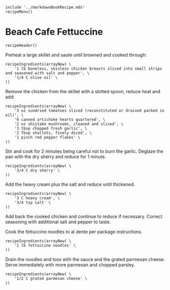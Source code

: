 ~~~ markdown-script
include '../markdownBookRecipe.mds'
recipeMenu()
~~~

# Beach Cafe Fettuccine

~~~ markdown-script
recipeHeader()
~~~

Preheat a large skillet and saute until browned and cooked through:

~~~ markdown-script
recipeIngredients(arrayNew( \
    '1 lb boneless, skinless chicken breasts sliced into small strips and seasoned with salt and pepper', \
    '1/4 C olive oil' \
))
~~~

Remove the chicken from the skillet with a slotted spoon, reduce heat and add:

~~~ markdown-script
recipeIngredients(arrayNew( \
    '3 oz sundried tomatoes sliced (reconstituted or drained packed in oil)', \
    '6 canned artichoke hearts quartered', \
    '2 oz shiitake mushrooms, cleaned and sliced', \
    '3 tbsp chopped fresh garlic', \
    '2 Tbsp shallots, finely diced', \
    '1 pinch red pepper flakes' \
))
~~~

Stir and cook for 2 minutes being careful not to burn the garlic. Deglaze the pan with the dry
sherry and reduce for 1 minute.

~~~ markdown-script
recipeIngredients(arrayNew( \
    '3/4 C dry sherry' \
))
~~~

Add the heavy cream plus the salt and reduce until thickened.

~~~ markdown-script
recipeIngredients(arrayNew( \
    '3 C heavy cream', \
    '3/4 tsp salt' \
))
~~~

Add back the cooked chicken and continue to reduce if necessary. Correct seasoning with additional
salt and pepper to taste.

Cook the fettuccine noodles to al dente per package instructions.

~~~ markdown-script
recipeIngredients(arrayNew( \
    '1 lb fettuccine noodles' \
))
~~~

Drain the noodles and toss with the sauce and the grated parmesan cheese. Serve immediately with
more parmesan and chopped parsley.

~~~ markdown-script
recipeIngredients(arrayNew( \
    '1/2 C grated parmesan cheese' \
))
~~~
